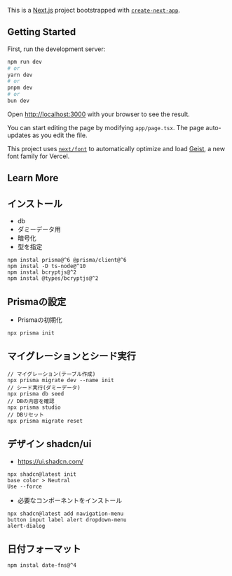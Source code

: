 This is a [Next.js](https://nextjs.org) project bootstrapped with [`create-next-app`](https://nextjs.org/docs/app/api-reference/cli/create-next-app).

## Getting Started

First, run the development server:

```bash
npm run dev
# or
yarn dev
# or
pnpm dev
# or
bun dev
```

Open [http://localhost:3000](http://localhost:3000) with your browser to see the result.

You can start editing the page by modifying `app/page.tsx`. The page auto-updates as you edit the file.

This project uses [`next/font`](https://nextjs.org/docs/app/building-your-application/optimizing/fonts) to automatically optimize and load [Geist](https://vercel.com/font), a new font family for Vercel.

## Learn More

## インストール
- db
- ダミーデータ用
- 暗号化
- 型を指定

```
npm instal prisma@^6 @prisma/client@^6
npm instal -D ts-node@^10
npm instal bcryptjs@^2
npm instal @types/bcryptjs@^2
```

## Prismaの設定
- Prismaの初期化
```
npx prisma init
```

## マイグレーションとシード実行
```
// マイグレーション(テーブル作成)
npx prisma migrate dev --name init
// シード実行(ダミーデータ)
npx prisma db seed
// DBの内容を確認
npx prisma studio
// DBリセット
npx prisma migrate reset
```

## デザイン shadcn/ui
- https://ui.shadcn.com/

```
npx shadcn@latest init
base color > Neutral
Use --force
```

- 必要なコンポーネントをインストール
```
npx shadcn@latest add navigation-menu
button input label alert dropdown-menu
alert-dialog
```

## 日付フォーマット
```
npm instal date-fns@^4
```
